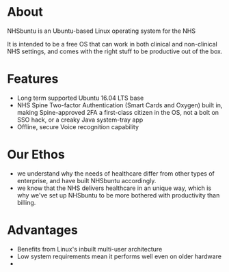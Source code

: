 # About

NHSbuntu is an Ubuntu-based Linux operating system for the NHS

It is intended to be a free OS that can work in both clinical and non-clinical NHS settings, and comes with the right stuff to be productive out of the box.

# Features

* Long term supported Ubuntu 16.04 LTS base
* NHS Spine Two-factor Authentication (Smart Cards and Oxygen) built in, making Spine-approved 2FA a first-class citizen in the OS, not a bolt on SSO hack, or a creaky Java system-tray app
* Offline, secure Voice recognition capability

# Our Ethos
* we understand why the needs of healthcare differ from other types of enterprise, and have built NHSbuntu accordingly.
* we know that the NHS delivers healthcare in an unique way, which is why we've set up NHSbuntu to be more bothered with productivity than billing.


# Advantages
* Benefits from Linux's inbuilt multi-user architecture
* Low system requirements mean it performs well even on older hardware
* 
